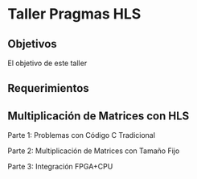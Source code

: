# Taller Pragmas HLS

## Objetivos

El objetivo de este taller

## Requerimientos


## Multiplicación de Matrices con HLS

Parte 1: Problemas con Código C Tradicional

Parte 2: Multiplicación de Matrices con Tamaño Fijo

Parte 3: Integración FPGA+CPU



